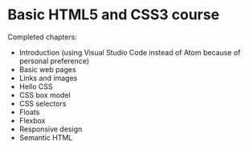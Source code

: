 # Basic HTML5 and CSS3 course
Completed chapters:
- Introduction (using Visual Studio Code instead of Atom because of personal preference)
- Basic web pages
- Links and images
- Hello CSS
- CSS box model
- CSS selectors
- Floats
- Flexbox
- Responsive design
- Semantic HTML